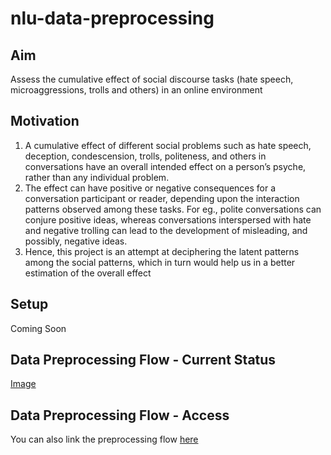 # nlu-data-preprocessing

## Aim 
Assess the cumulative effect of social discourse tasks (hate speech, microaggressions, trolls and others) in an online environment

## Motivation
1. A cumulative effect of different social problems such as hate speech, deception, condescension, trolls, politeness, and others in conversations have an overall intended effect on a person’s psyche, rather than any individual problem. 
2. The effect can have positive or negative consequences for a conversation participant or reader,  depending upon the interaction patterns observed among 
these tasks. For eg., polite conversations can conjure positive ideas, whereas conversations interspersed with hate and negative trolling can lead to
the development of misleading, and possibly, negative ideas. 
3. Hence, this project is an attempt at deciphering the latent patterns among the social patterns, which in turn would help us in a better estimation of the overall effect 


## Setup 
Coming Soon 

## Data Preprocessing Flow - Current Status 
[Image](https://drive.google.com/file/d/1KeSbbUdoef7MgAxnFjVvZPdlHX_43GYp/view?usp=sharing)


## Data Preprocessing Flow - Access 
You can also link the preprocessing flow [here](https://whimsical.com/reddit-VToZqaZcpuY7hjbybd1bnb)
